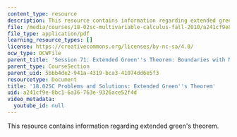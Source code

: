 ```yaml
---
content_type: resource
description: This resource contains information regarding extended green's theorem.
file: /media/courses/18-02sc-multivariable-calculus-fall-2010/a241cf9e8bc16a36763e9326ace52f4d_MIT18_02SC_we_71_comb.pdf
file_type: application/pdf
learning_resource_types: []
license: https://creativecommons.org/licenses/by-nc-sa/4.0/
ocw_type: OCWFile
parent_title: 'Session 71: Extended Green''s Theorem: Boundaries with Multiple Pieces'
parent_type: CourseSection
parent_uid: 5bbb4de2-941a-4319-bca3-41074dd6e5f3
resourcetype: Document
title: '18.02SC Problems and Solutions: Extended Green''s Theorem'
uid: a241cf9e-8bc1-6a36-763e-9326ace52f4d
video_metadata:
  youtube_id: null
---
```

This resource contains information regarding extended green's theorem.